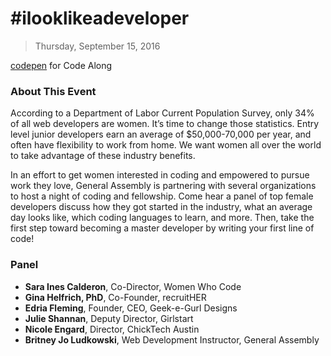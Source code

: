 # #ilooklikeadeveloper
> Thursday, September 15, 2016

[codepen](http://codepen.io/britneyjo/pen/qakbBa) for Code Along

### About This Event

According to a Department of Labor Current Population Survey, only 34% of all web developers are women. It’s time to change those statistics. Entry level junior developers earn an average of $50,000-70,000 per year, and often have flexibility to work from home. We want women all over the world to take advantage of these industry benefits.

In an effort to get women interested in coding and empowered to pursue work they love, General Assembly is partnering with several organizations to host a night of coding and fellowship. Come hear a panel of top female developers discuss how they got started in the industry, what an average day looks like, which coding languages to learn, and more. Then, take the first step toward becoming a master developer by writing your first line of code!

### Panel

- **Sara Ines Calderon**, Co-Director, Women Who Code
- **Gina Helfrich, PhD**, Co-Founder, recruitHER
- **Edria Fleming**, Founder, CEO, Geek-e-Gurl Designs
- **Julie Shannan**, Deputy Director, Girlstart
- **Nicole Engard**, Director, ChickTech Austin
- **Britney Jo Ludkowski**, Web Development Instructor, General Assembly
